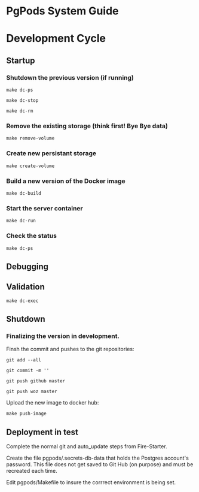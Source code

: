 # PgPods System Guide
# Development Cycle
## Startup

### Shutdown the previous version (if running)

`make dc-ps`

`make dc-stop`

`make dc-rm`

### Remove the existing storage (think first! Bye Bye data)

`make remove-volume`

### Create new persistant storage

`make create-volume`

### Build a new version of the Docker image

`make dc-build`

### Start the server container

`make dc-run`

### Check the status

`make dc-ps`

## Debugging

## Validation

`make dc-exec`

## Shutdown

### Finalizing the version in development.
Finsh the commit and pushes to the git repositories:

`git add --all`

`git commit -m ''`

`git push github master`

`git push woz master`

Upload the new image to docker hub:

`make push-image`


##  Deployment in test

Complete the normal git and auto_update steps from Fire-Starter.

Create the file pgpods/.secrets-db-data that holds the Postgres account's password. This file does not get saved to Git Hub (on purpose) and must be recreated each time.

Edit pgpods/Makefile to insure the corrrect environment is being set.
